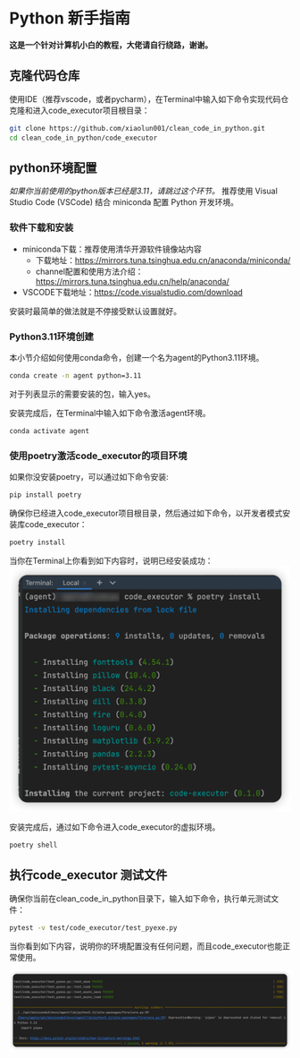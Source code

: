 # Python 新手指南

**这是一个针对计算机小白的教程，大佬请自行绕路，谢谢。**

## 克隆代码仓库
使用IDE（推荐vscode，或者pycharm），在Terminal中输入如下命令实现代码仓克隆和进入code_executor项目根目录：
```bash
git clone https://github.com/xiaolun001/clean_code_in_python.git
cd clean_code_in_python/code_executor
```

## python环境配置
*如果你当前使用的python版本已经是3.11，请跳过这个环节。*
推荐使用 Visual Studio Code (VSCode) 结合 miniconda 配置 Python 开发环境。

### 软件下载和安装
- miniconda下载：推荐使用清华开源软件镜像站内容
  - 下载地址：https://mirrors.tuna.tsinghua.edu.cn/anaconda/miniconda/
  - channel配置和使用方法介绍：https://mirrors.tuna.tsinghua.edu.cn/help/anaconda/
- VSCODE下载地址：https://code.visualstudio.com/download

安装时最简单的做法就是不停接受默认设置就好。

### Python3.11环境创建
本小节介绍如何使用conda命令，创建一个名为agent的Python3.11环境。

```bash
conda create -n agent python=3.11
```
对于列表显示的需要安装的包，输入yes。

安装完成后，在Terminal中输入如下命令激活agent环境。
```bash
conda activate agent
```

### 使用poetry激活code_executor的项目环境
如果你没安装poetry，可以通过如下命令安装:
```bash
pip install poetry
```

确保你已经进入code_executor项目根目录，然后通过如下命令，以开发者模式安装库code_executor：
```bash
poetry install
```
当你在Terminal上你看到如下内容时，说明已经安装成功：
![image](imgs/poetry_install.png)

安装完成后，通过如下命令进入code_executor的虚拟环境。
```bash
poetry shell
```

## 执行code_executor 测试文件
确保你当前在clean_code_in_python目录下，输入如下命令，执行单元测试文件：
```bash
pytest -v test/code_executor/test_pyexe.py
```
当你看到如下内容，说明你的环境配置没有任何问题，而且code_executor也能正常使用。

![code_executor_test](imgs/code_executor_test.png)